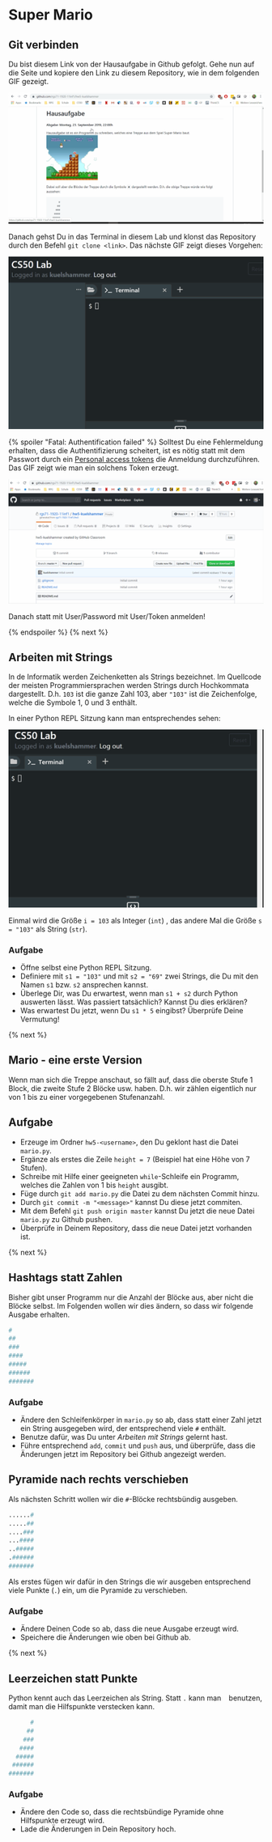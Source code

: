 # Super Mario


## Git verbinden

Du bist diesem Link von der Hausaufgabe in Github gefolgt. 
Gehe nun auf die Seite und kopiere den Link zu diesem Repository, wie in dem folgenden GIF gezeigt.

![Git Link kopieren](clone_git1.gif)

Danach gehst Du in das Terminal in diesem Lab und klonst das Repository durch den Befehl `git clone <link>`. Das nächste GIF zeigt dieses Vorgehen:

![Git Link einfügen](clone_git2.gif)

{% spoiler "Fatal: Authentification failed" %}
Solltest Du eine Fehlermeldung erhalten, dass die Authentifizierung scheitert, ist es nötig statt mit dem Passwort durch ein [Personal access tokens](https://help.github.com/en/articles/creating-a-personal-access-token-for-the-command-line) die Anmeldung durchzuführen. Das GIF zeigt wie man ein solchens Token erzeugt.

![Git PAT](clone_git3.gif)

Danach statt mit User/Password mit User/Token anmelden!

{% endspoiler %}
{% next %}
## Arbeiten mit Strings

In de Informatik werden Zeichenketten als Strings bezeichnet. Im Quellcode der meisten Programmiersprachen werden Strings durch Hochkommata dargestellt. D.h. `103` ist die ganze Zahl 103, aber `"103"` ist die Zeichenfolge, welche die Symbole 1, 0 und 3 enthält.

In einer Python REPL Sitzung kann man entsprechendes sehen:

![Python REPL](relp.gif)

Einmal wird die Größe `i = 103` als Integer (`int`) , das andere Mal die Größe `s = "103"` als String (`str`).

### Aufgabe

- Öffne selbst eine Python REPL Sitzung.
- Definiere mit `s1 = "103"` und mit `s2 = "69"` zwei Strings, die Du mit den Namen `s1` bzw. `s2` ansprechen kannst.
- Überlege Dir, was Du erwartest, wenn man `s1 + s2` durch Python auswerten lässt. Was passiert tatsächlich? Kannst Du dies erklären?
- Was erwartest Du jetzt, wenn Du `s1 * 5` eingibst? Überprüfe Deine Vermutung!

{% next %}
## Mario - eine erste Version

Wenn man sich die Treppe anschaut, so fällt auf, dass die oberste Stufe 1 Block, die zweite Stufe 2 Blöcke usw. haben. D.h. wir zählen eigentlich nur von 1 bis zu einer vorgegebenen Stufenanzahl.

## Aufgabe
- Erzeuge im Ordner `hw5-<username>`, den Du geklont hast die Datei `mario.py`.
- Ergänze als erstes die Zeile `height = 7` (Beispiel hat eine Höhe von 7 Stufen).
- Schreibe mit Hilfe einer geeigneten `while`-Schleife ein Programm, welches die Zahlen von 1 bis `height` ausgibt.
- Füge durch `git add mario.py` die Datei zu dem nächsten Commit hinzu.
- Durch `git commit -m "<message>"` kannst Du diese jetzt commiten.
- Mit dem Befehl `git push origin master` kannst Du jetzt die neue Datei `mario.py` zu Github pushen.
- Überprüfe in Deinem Repository, dass die neue Datei jetzt vorhanden ist.

{% next %}
## Hashtags statt Zahlen

Bisher gibt unser Programm nur die Anzahl der Blöcke aus, aber nicht die Blöcke selbst. Im Folgenden wollen wir dies ändern, so dass wir folgende Ausgabe erhalten.

```python
#
##
###
####
#####
######
#######
```

### Aufgabe
- Ändere den Schleifenkörper in `mario.py` so ab, dass statt einer Zahl jetzt ein String ausgegeben wird, der entsprechend viele `#` enthält.
- Benutze dafür, was Du unter *Arbeiten mit Strings* gelernt hast.
- Führe entsprechend `add`, `commit` und `push` aus, und überprüfe, dass die Änderungen jetzt im Repository bei Github angezeigt werden.


## Pyramide nach rechts verschieben

Als nächsten Schritt wollen wir die `#`-Blöcke rechtsbündig ausgeben.

```python
......#
.....##
....###
...####
..#####
.######
#######
```

Als erstes fügen wir dafür in den Strings die wir ausgeben entsprechend viele Punkte (`.`) ein, um die Pyramide zu verschieben.

### Aufgabe
- Ändere Deinen Code so ab, dass die neue Ausgabe erzeugt wird.
- Speichere die Änderungen wie oben bei Github ab.


{% next %}
## Leerzeichen statt Punkte

Python kennt auch das Leerzeichen als String. Statt `.` kann man ` ` benutzen, damit man die Hilfspunkte verstecken kann.

```python
      #
     ##
    ###
   ####
  #####
 ######
#######
```

### Aufgabe
- Ändere den Code so, dass die rechtsbündige Pyramide ohne Hilfspunkte erzeugt wird.
- Lade die Änderungen in Dein Repository hoch.




